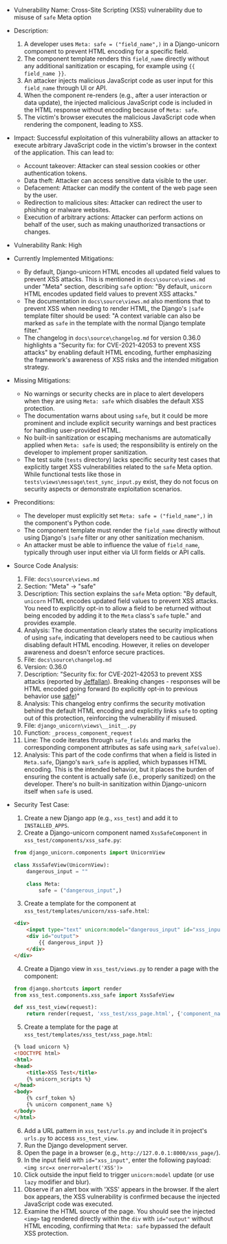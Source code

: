 - Vulnerability Name: Cross-Site Scripting (XSS) vulnerability due to misuse of `safe` Meta option

- Description:
    1. A developer uses `Meta: safe = ("field_name",)` in a Django-unicorn component to prevent HTML encoding for a specific field.
    2. The component template renders this `field_name` directly without any additional sanitization or escaping, for example using `{{ field_name }}`.
    3. An attacker injects malicious JavaScript code as user input for this `field_name` through UI or API.
    4. When the component re-renders (e.g., after a user interaction or data update), the injected malicious JavaScript code is included in the HTML response without encoding because of `Meta: safe`.
    5. The victim's browser executes the malicious JavaScript code when rendering the component, leading to XSS.

- Impact:
    Successful exploitation of this vulnerability allows an attacker to execute arbitrary JavaScript code in the victim's browser in the context of the application. This can lead to:
    - Account takeover: Attacker can steal session cookies or other authentication tokens.
    - Data theft: Attacker can access sensitive data visible to the user.
    - Defacement: Attacker can modify the content of the web page seen by the user.
    - Redirection to malicious sites: Attacker can redirect the user to phishing or malware websites.
    - Execution of arbitrary actions: Attacker can perform actions on behalf of the user, such as making unauthorized transactions or changes.

- Vulnerability Rank: High

- Currently Implemented Mitigations:
    - By default, Django-unicorn HTML encodes all updated field values to prevent XSS attacks. This is mentioned in `docs\source\views.md` under "Meta" section, describing `safe` option: "By default, `unicorn` HTML encodes updated field values to prevent XSS attacks."
    - The documentation in `docs\source\views.md` also mentions that to prevent XSS when needing to render HTML, the Django's `|safe` template filter should be used: "A context variable can also be marked as `safe` in the template with the normal Django template filter."
    - The changelog in `docs\source\changelog.md` for version 0.36.0 highlights a "Security fix: for CVE-2021-42053 to prevent XSS attacks" by enabling default HTML encoding, further emphasizing the framework's awareness of XSS risks and the intended mitigation strategy.

- Missing Mitigations:
    - No warnings or security checks are in place to alert developers when they are using `Meta: safe` which disables the default XSS protection.
    - The documentation warns about using `safe`, but it could be more prominent and include explicit security warnings and best practices for handling user-provided HTML.
    - No built-in sanitization or escaping mechanisms are automatically applied when `Meta: safe` is used; the responsibility is entirely on the developer to implement proper sanitization.
    - The test suite (`tests` directory) lacks specific security test cases that explicitly target XSS vulnerabilities related to the `safe` Meta option. While functional tests like those in `tests\views\message\test_sync_input.py` exist, they do not focus on security aspects or demonstrate exploitation scenarios.

- Preconditions:
    - The developer must explicitly set `Meta: safe = ("field_name",)` in the component's Python code.
    - The component template must render the `field_name` directly without using Django's `|safe` filter or any other sanitization mechanism.
    - An attacker must be able to influence the value of `field_name`, typically through user input either via UI form fields or API calls.

- Source Code Analysis:
    1. File: `docs\source\views.md`
    2. Section: "Meta" -> "safe"
    3. Description: This section explains the `safe` Meta option: "By default, `unicorn` HTML encodes updated field values to prevent XSS attacks. You need to explicitly opt-in to allow a field to be returned without being encoded by adding it to the `Meta` class's `safe` tuple." and provides example.
    4. Analysis: The documentation clearly states the security implications of using `safe`, indicating that developers need to be cautious when disabling default HTML encoding. However, it relies on developer awareness and doesn't enforce secure practices.
    5. File: `docs\source\changelog.md`
    6. Version: 0.36.0
    7. Description: "Security fix: for CVE-2021-42053 to prevent XSS attacks (reported by [Jeffallan](https://github.com/Jeffallan)). Breaking changes - responses will be HTML encoded going forward (to explicitly opt-in to previous behavior use [safe](views.md#safe))"
    8. Analysis: This changelog entry confirms the security motivation behind the default HTML encoding and explicitly links `safe` to opting out of this protection, reinforcing the vulnerability if misused.
    9. File: `django_unicorn\views\__init__.py`
    10. Function: `_process_component_request`
    11. Line:  The code iterates through `safe_fields` and marks the corresponding component attributes as safe using `mark_safe(value)`.
    12. Analysis: This part of the code confirms that when a field is listed in `Meta.safe`, Django's `mark_safe` is applied, which bypasses HTML encoding. This is the intended behavior, but it places the burden of ensuring the content is actually safe (i.e., properly sanitized) on the developer. There's no built-in sanitization within Django-unicorn itself when `safe` is used.

- Security Test Case:
    1. Create a new Django app (e.g., `xss_test`) and add it to `INSTALLED_APPS`.
    2. Create a Django-unicorn component named `XssSafeComponent` in `xss_test/components/xss_safe.py`:
    ```python
    from django_unicorn.components import UnicornView

    class XssSafeView(UnicornView):
        dangerous_input = ""

        class Meta:
            safe = ("dangerous_input",)
    ```
    3. Create a template for the component at `xss_test/templates/unicorn/xss-safe.html`:
    ```html
    <div>
        <input type="text" unicorn:model="dangerous_input" id="xss_input">
        <div id="output">
            {{ dangerous_input }}
        </div>
    </div>
    ```
    4. Create a Django view in `xss_test/views.py` to render a page with the component:
    ```python
    from django.shortcuts import render
    from xss_test.components.xss_safe import XssSafeView

    def xss_test_view(request):
        return render(request, 'xss_test/xss_page.html', {'component_name': 'xss-safe'})
    ```
    5. Create a template for the page at `xss_test/templates/xss_test/xss_page.html`:
    ```html
    {% load unicorn %}
    <!DOCTYPE html>
    <html>
    <head>
        <title>XSS Test</title>
        {% unicorn_scripts %}
    </head>
    <body>
        {% csrf_token %}
        {% unicorn component_name %}
    </body>
    </html>
    ```
    6. Add a URL pattern in `xss_test/urls.py` and include it in project's `urls.py` to access `xss_test_view`.
    7. Run the Django development server.
    8. Open the page in a browser (e.g., `http://127.0.0.1:8000/xss_page/`).
    9. In the input field with `id="xss_input"`, enter the following payload: `<img src=x onerror=alert('XSS')>`
    10. Click outside the input field to trigger `unicorn:model` update (or use `lazy` modifier and blur).
    11. Observe if an alert box with 'XSS' appears in the browser. If the alert box appears, the XSS vulnerability is confirmed because the injected JavaScript code was executed.
    12. Examine the HTML source of the page. You should see the injected `<img>` tag rendered directly within the `div` with `id="output"` without HTML encoding, confirming that `Meta: safe` bypassed the default XSS protection.
